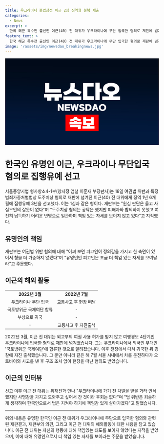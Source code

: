 ```yaml
---
title: 우크라이나 불법참전 이근 2심 징역형 불복 제출
categories:
  - News
excerpt: >
  한국 해군 특수전 출신인 이근(40) 전 대위가 우크라이나에 무단 입국한 혐의로 재판에 넘겨졌고, 항소심에서도 징역형의 집행유예를 받았다. 서울중앙지법 형사항소4-1부는 유명인으로서 책임 있는 자세를 보여달라고 요구했다. 이근은 우크라이나에서 외국인 부대인 ‘국토방위군 국제여단’에 합류한 후 다쳐서 귀국했다가 여권법 위반과 사고 후 구조 조치를 취하지 않은 혐의를 받았다. 재판 후 이근은 우크라이나에 가기 전 처벌을 인식했지만 사명감을 가지고 간 것이라며 법은 지켜야 하기에 책임감 있게 살아가겠다고 말했다.
feature_text: >
  한국 해군 특수전 출신인 이근(40) 전 대위가 우크라이나에 무단 입국한 혐의로 재판에 넘겨졌고, 항소심에서도 징역형의 집행유예를 받았다. 서울중앙지법 형사항소4-1부는 유명인으로서 책임 있는 자세를 보여달라고 요구했다. 이근은 우크라이나에서 외국인 부대인 ‘국토방위군 국제여단’에 합류한 후 다쳐서 귀국했다가 여권법 위반과 사고 후 구조 조치를 취하지 않은 혐의를 받았다. 재판 후 이근은 우크라이나에 가기 전 처벌을 인식했지만 사명감을 가지고 간 것이라며 법은 지켜야 하기에 책임감 있게 살아가겠다고 말했다.
image: '/assets/img/newsdao_breakingnews.jpg'
---
```


<p><img src="/assets/img/newsdao_breakingnews.jpg" alt="firstkoreanews 속보" /></p>

<h1>한국인 유명인 이근, 우크라이나 무단입국 혐의로 집행유예 선고</h1>

<p data-ke-size="size16">서울중앙지법 형사항소4-1부(양지정 엄철 이훈재 부장판사)는 18일 여권법 위반과 특정범죄가중처벌법상 도주치상 혐의로 재판에 넘겨진 이근(40) 전 대위에게 징역 1년 6개월에 집행유예 3년을 선고했다. 이는 1심과 같은 형이다. 재판부는 "원심 판단은 옳고 사실오인의 잘못이 없다"며 "도주치상 혐의는 공탁은 했지만 피해자와 합의하지 못했고 여전히 납득하기 어려운 변명으로 일관하며 책임 있는 자세를 보이지 않고 있다"고 지적했다.</p>

<h2 data-ke-size="size26">유명인의 책임</h2>

<p data-ke-size="size16">재판부는 여권법 위반 혐의에 대해 "어찌 보면 피고인이 정의감을 가지고 한 측면이 있어서 형을 더 가중하지 않겠다"며 "유명인인 피고인은 조금 더 책임 있는 자세를 보여달라"고 주문했다.</p>

<h2 data-ke-size="size26">이근의 해외 활동</h2>

<table>
    <tr>
        <td style="text-align: center; height: 17px;"><b>2022년 3월</b></td>
        <td style="text-align: center; height: 17px;"><b>2022년 7월</b></td>
    </tr>
    <tr>
        <td style="text-align: center; height: 17px;">우크라이나 무단 입국</td>
        <td style="text-align: center; height: 17px;">교통사고 후 현장 떠남</td>
    </tr>
    <tr>
        <td style="text-align: center; height: 17px;">국토방위군 국제여단 합류</td>
        <td style="text-align: center; height: 17px;">-</td>
    </tr>
    <tr>
        <td style="text-align: center; height: 17px;">부상으로 귀국</td>
        <td style="text-align: center; height: 17px;">-</td>
    </tr>
    <tr>
        <td style="text-align: center; height: 17px;">-</td>
        <td style="text-align: center; height: 17px;">교통사고 후 자진출석</td>
    </tr>
</table>

<p data-ke-size="size16">2022년 3월, 이근 전 대위는 외교부의 여권 사용 허가를 받지 않고 여행경보 4단계인 우크라이나에 입국한 혐의로 재판에 넘겨졌습니다. 그는 우크라이나에서 외국인 부대인 '국토방위군 국제여단'에 합류한 것으로 알려졌습니다. 이후 전장에서 다쳐 귀국한 뒤 경찰에 자진 출석했습니다. 그 뿐만 아니라 같은 해 7월 서울 시내에서 차를 운전하다가 오토바이와 사고를 낸 후 구조 조치 없이 현장을 떠난 혐의도 받았습니다.</p>

<h2 data-ke-size="size26">이근의 인터뷰</h2>

<p data-ke-size="size16">선고 이후 이근 전 대위는 취재진과 만나 "우크라이나에 가기 전 처벌을 받을 거라 인식했지만 사명감을 가지고 도와주고 싶어서 간 것이라 후회는 없다"며 "법 위반은 죄송하게 생각하며 한국인으로서 법은 지켜야 하기에 책임감 있게 살아가겠다"고 말했습니다.</p>

<hr>

<p data-ke-size="size16">위의 내용은 유명한 한국인 이근 전 대위가 우크라이나에 무단으로 입국한 혐의와 관련된 재판결과, 재판부의 의견, 그리고 이근 전 대위의 해외활동에 대한 내용을 담고 있습니다. 이근 전 대위는 자신의 행동에 대해 책임있는 태도를 보이지 않았다는 지적을 받았으며, 이에 대해 유명인으로서 더 책임 있는 자세를 보이라는 주문을 받았습니다.</p>

